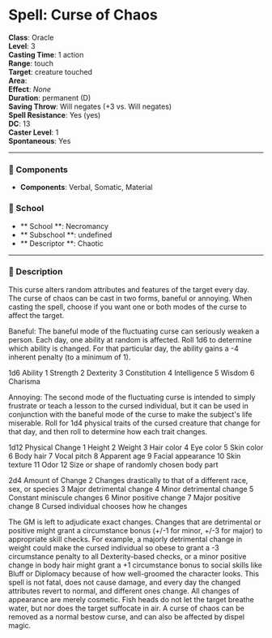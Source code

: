 
# Spell: Curse of Chaos
**Class**: Oracle  
**Level**: 3  
**Casting Time**: 1 action  
**Range**: touch  
**Target**: creature touched  
**Area**:   
**Effect**: _None_  
**Duration**: permanent (D)  
**Saving Throw**: Will negates (+3 vs. Will negates)  
**Spell Resistance**: Yes (yes)  
**DC**: 13  
**Caster Level**: 1  
**Spontaneous**: Yes

---

### 🔮 Components
- **Components**: Verbal, Somatic, Material

### 🏫 School
- ** School **: Necromancy
- ** Subschool **: undefined
- ** Descriptor **: Chaotic
---

### 📜 Description
This curse alters random attributes and features of the target every day. The curse of chaos can be cast in two forms, baneful or annoying. When casting the spell, choose if you want one or both modes of the curse to affect the target.

Baneful: The baneful mode of the fluctuating curse can seriously weaken a person. Each day, one ability at random is affected. Roll 1d6 to determine which ability is changed. For that particular day, the ability gains a -4 inherent penalty (to a minimum of 1).

1d6   Ability
1       Strength 
2       Dexterity 
3       Constitution 
4       Intelligence 
5       Wisdom 
6       Charisma

Annoying: The second mode of the fluctuating curse is intended to simply frustrate or teach a lesson to the cursed individual, but it can be used in conjunction with the baneful mode of the curse to make the subject's life miserable. Roll for 1d4 physical traits of the cursed creature that change for that day, and then roll to determine how each trait changes.

1d12    Physical Change 1           Height 2           Weight 3           Hair color 4           Eye color 5           Skin color 6           Body hair 7           Vocal pitch 8           Apparent age 9           Facial appearance 10         Skin texture 11         Odor 12         Size or shape of randomly chosen body part

2d4      Amount of Change 2          Changes drastically to that of a different race, sex, or species 3          Major detrimental change 4          Minor detrimental change 5          Constant miniscule changes 6          Minor positive change 7          Major positive change 8          Cursed individual chooses how he changes

The GM is left to adjudicate exact changes. Changes that are detrimental or positive might grant a circumstance bonus (+/-1 for minor, +/-3 for major) to appropriate skill checks. For example, a majorly detrimental change in weight could make the cursed individual so obese to grant a -3 circumstance penalty to all Dexterity-based checks, or a minor positive change in body hair might grant a +1 circumstance bonus to social skills like Bluff or Diplomacy because of how well-groomed the character looks. This spell is not fatal, does not cause damage, and every day the changed attributes revert to normal, and different ones change. All changes of appearance are merely cosmetic. Fish heads do not let the target breathe water, but nor does the target suffocate in air. A curse of chaos can be removed as a normal bestow curse, and can also be affected by dispel magic.
